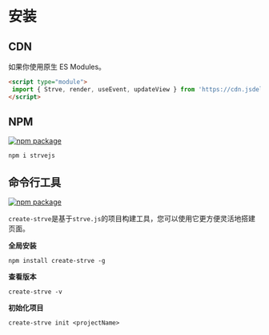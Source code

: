 # 安装

## CDN

如果你使用原生 ES Modules。

```html
<script type="module">
 import { Strve, render, useEvent, updateView } from 'https://cdn.jsdelivr.net/npm/strvejs@1/dist/strve.esm.min.js';
</script>
```
## NPM
<a href="https://npmjs.com/package/strvejs"><img src="https://badgen.net/npm/v/strvejs" alt="npm package"></a>

```shell
npm i strvejs
```

## 命令行工具
<a href="https://npmjs.com/package/create-strve"><img src="https://badgen.net/npm/v/create-strve" alt="npm package"></a>

`create-strve`是基于`strve.js`的项目构建工具，您可以使用它更方便灵活地搭建页面。

**全局安装**

```shell
npm install create-strve -g
```

**查看版本**
```shell
create-strve -v
```

**初始化项目**
```shell
create-strve init <projectName>
```